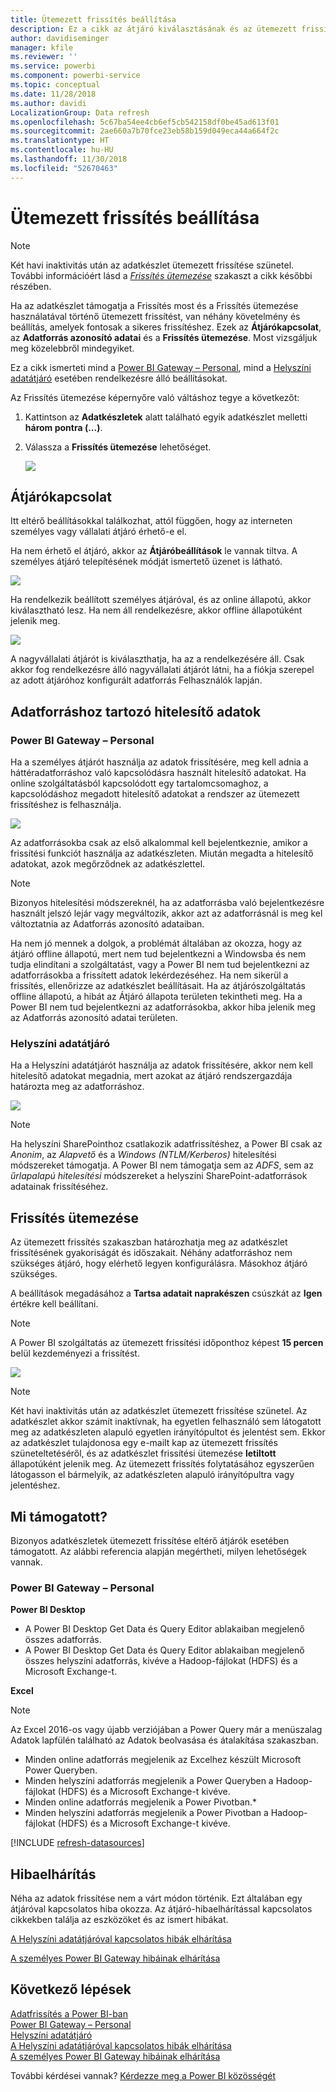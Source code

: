 ```yaml
---
title: Ütemezett frissítés beállítása
description: Ez a cikk az átjáró kiválasztásának és az ütemezett frissítés beállításának lépéseit tartalmazza.
author: davidiseminger
manager: kfile
ms.reviewer: ''
ms.service: powerbi
ms.component: powerbi-service
ms.topic: conceptual
ms.date: 11/28/2018
ms.author: davidi
LocalizationGroup: Data refresh
ms.openlocfilehash: 5c67ba54ee4cb6ef5cb542158df0be45ad613f01
ms.sourcegitcommit: 2ae660a7b70fce23eb58b159d049eca44a664f2c
ms.translationtype: HT
ms.contentlocale: hu-HU
ms.lasthandoff: 11/30/2018
ms.locfileid: "52670463"
---
```

# <a name="configuring-scheduled-refresh"></a>Ütemezett frissítés beállítása

>[!NOTE]
>Két havi inaktivitás után az adatkészlet ütemezett frissítése szünetel. További információért lásd a [*Frissítés ütemezése*](#schedule-refresh) szakaszt a cikk későbbi részében.
> 
> 

Ha az adatkészlet támogatja a Frissítés most és a Frissítés ütemezése használatával történő ütemezett frissítést, van néhány követelmény és beállítás, amelyek fontosak a sikeres frissítéshez. Ezek az **Átjárókapcsolat**, az **Adatforrás azonosító adatai** és a **Frissítés ütemezése**. Most vizsgáljuk meg közelebbről mindegyiket.

Ez a cikk ismerteti mind a [Power BI Gateway – Personal](service-gateway-personal-mode.md), mind a [Helyszíni adatátjáró](service-gateway-onprem.md) esetében rendelkezésre álló beállításokat.

Az Frissítés ütemezése képernyőre való váltáshoz tegye a következőt:

1. Kattintson az **Adatkészletek** alatt található egyik adatkészlet melletti **három pontra (...)**.
2. Válassza a **Frissítés ütemezése** lehetőséget.
   
    ![](media/refresh-scheduled-refresh/dataset-menu.png)

## <a name="gateway-connection"></a>Átjárókapcsolat
Itt eltérő beállításokkal találkozhat, attól függően, hogy az interneten személyes vagy vállalati átjáró érhető-e el.

Ha nem érhető el átjáró, akkor az **Átjáróbeállítások** le vannak tiltva. A személyes átjáró telepítésének módját ismertető üzenet is látható.

![](media/refresh-scheduled-refresh/gateway-not-configured.png)

Ha rendelkezik beállított személyes átjáróval, és az online állapotú, akkor kiválasztható lesz. Ha nem áll rendelkezésre, akkor offline állapotúként jelenik meg.

![](media/refresh-scheduled-refresh/gateway-connection.png)

A nagyvállalati átjárót is kiválaszthatja, ha az a rendelkezésére áll. Csak akkor fog rendelkezésre álló nagyvállalati átjárót látni, ha a fiókja szerepel az adott átjáróhoz konfigurált adatforrás Felhasználók lapján.

## <a name="data-source-credentials"></a>Adatforráshoz tartozó hitelesítő adatok
### <a name="power-bi-gateway---personal"></a>Power BI Gateway – Personal
Ha a személyes átjárót használja az adatok frissítésére, meg kell adnia a háttéradatforráshoz való kapcsolódásra használt hitelesítő adatokat. Ha online szolgáltatásból kapcsolódott egy tartalomcsomaghoz, a kapcsolódáshoz megadott hitelesítő adatokat a rendszer az ütemezett frissítéshez is felhasználja.

![](media/refresh-scheduled-refresh/data-source-credentials-pgw.png)

Az adatforrásokba csak az első alkalommal kell bejelentkeznie, amikor a frissítési funkciót használja az adatkészleten. Miután megadta a hitelesítő adatokat, azok megőrződnek az adatkészlettel.

> [!NOTE]
> Bizonyos hitelesítési módszereknél, ha az adatforrásba való bejelentkezésre használt jelszó lejár vagy megváltozik, akkor azt az adatforrásnál is meg kel változtatnia az Adatforrás azonosító adataiban.
> 
> 

Ha nem jó mennek a dolgok, a problémát általában az okozza, hogy az átjáró offline állapotú, mert nem tud bejelentkezni a Windowsba és nem tudja elindítani a szolgáltatást, vagy a Power BI nem tud bejelentkezni az adatforrásokba a frissített adatok lekérdezéséhez. Ha nem sikerül a frissítés, ellenőrizze az adatkészlet beállításait. Ha az átjárószolgáltatás offline állapotú, a hibát az Átjáró állapota területen tekintheti meg. Ha a Power BI nem tud bejelentkezni az adatforrásokba, akkor hiba jelenik meg az Adatforrás azonosító adatai területen.

### <a name="on-premises-data-gateway"></a>Helyszíni adatátjáró
Ha a Helyszíni adatátjárót használja az adatok frissítésére, akkor nem kell hitelesítő adatokat megadnia, mert azokat az átjáró rendszergazdája határozta meg az adatforráshoz.

![](media/refresh-scheduled-refresh/data-source-credentials-egw.png)

> [!NOTE]
> Ha helyszíni SharePointhoz csatlakozik adatfrissítéshez, a Power BI csak az *Anonim*, az *Alapvető* és a *Windows (NTLM/Kerberos)* hitelesítési módszereket támogatja. A Power BI nem támogatja sem az *ADFS*, sem az *űrlapalapú hitelesítési* módszereket a helyszíni SharePoint-adatforrások adatainak frissítéséhez.
> 
> 

## <a name="schedule-refresh"></a>Frissítés ütemezése
Az ütemezett frissítés szakaszban határozhatja meg az adatkészlet frissítésének gyakoriságát és időszakait. Néhány adatforráshoz nem szükséges átjáró, hogy elérhető legyen konfigurálásra. Másokhoz átjáró szükséges.

A beállítások megadásához a **Tartsa adatait naprakészen** csúszkát az **Igen** értékre kell beállítani.

> [!NOTE]
> A Power BI szolgáltatás az ütemezett frissítési időponthoz képest **15 percen** belül kezdeményezi a frissítést.
> 
> 

![](media/refresh-scheduled-refresh/scheduled-refresh.png)

> [!NOTE]
> Két havi inaktivitás után az adatkészlet ütemezett frissítése szünetel. Az adatkészlet akkor számít inaktívnak, ha egyetlen felhasználó sem látogatott meg az adatkészleten alapuló egyetlen irányítópultot és jelentést sem. Ekkor az adatkészlet tulajdonosa egy e-mailt kap az ütemezett frissítés szüneteltetéséről, és az adatkészlet frissítési ütemezése **letiltott** állapotúként jelenik meg. Az ütemezett frissítés folytatásához egyszerűen látogasson el bármelyik, az adatkészleten alapuló irányítópultra vagy jelentéshez.
> 
> 

## <a name="whats-supported"></a>Mi támogatott?
Bizonyos adatkészletek ütemezett frissítése eltérő átjárók esetében támogatott. Az alábbi referencia alapján megértheti, milyen lehetőségek vannak.

### <a name="power-bi-gateway---personal"></a>Power BI Gateway – Personal
**Power BI Desktop**

* A Power BI Desktop Get Data és Query Editor ablakaiban megjelenő összes adatforrás.
* A Power BI Desktop Get Data és Query Editor ablakaiban megjelenő összes helyszíni adatforrás, kivéve a Hadoop-fájlokat (HDFS) és a Microsoft Exchange-t.

**Excel**

> [!NOTE]
> Az Excel 2016-os vagy újabb verziójában a Power Query már a menüszalag Adatok lapfülén található az Adatok beolvasása és átalakítása szakaszban.
> 
> 

* Minden online adatforrás megjelenik az Excelhez készült Microsoft Power Queryben.
* Minden helyszíni adatforrás megjelenik a Power Queryben a Hadoop-fájlokat (HDFS) és a Microsoft Exchange-t kivéve.
* Minden online adatforrás megjelenik a Power Pivotban.\*
* Minden helyszíni adatforrás megjelenik a Power Pivotban a Hadoop-fájlokat (HDFS) és a Microsoft Exchange-t kivéve.

<!-- Refresh Data sources-->
[!INCLUDE [refresh-datasources](./includes/refresh-datasources.md)]

## <a name="troubleshooting"></a>Hibaelhárítás
Néha az adatok frissítése nem a várt módon történik. Ezt általában egy átjáróval kapcsolatos hiba okozza. Az átjáró-hibaelhárítással kapcsolatos cikkekben találja az eszközöket és az ismert hibákat.

[A Helyszíni adatátjáróval kapcsolatos hibák elhárítása](service-gateway-onprem-tshoot.md)

[A személyes Power BI Gateway hibáinak elhárítása](service-admin-troubleshooting-power-bi-personal-gateway.md)

## <a name="next-steps"></a>Következő lépések
[Adatfrissítés a Power BI-ban](refresh-data.md)  
[Power BI Gateway – Personal](service-gateway-personal-mode.md)  
[Helyszíni adatátjáró](service-gateway-onprem.md)  
[A Helyszíni adatátjáróval kapcsolatos hibák elhárítása](service-gateway-onprem-tshoot.md)  
[A személyes Power BI Gateway hibáinak elhárítása](service-admin-troubleshooting-power-bi-personal-gateway.md)  

További kérdései vannak? [Kérdezze meg a Power BI közösségét](http://community.powerbi.com/)

